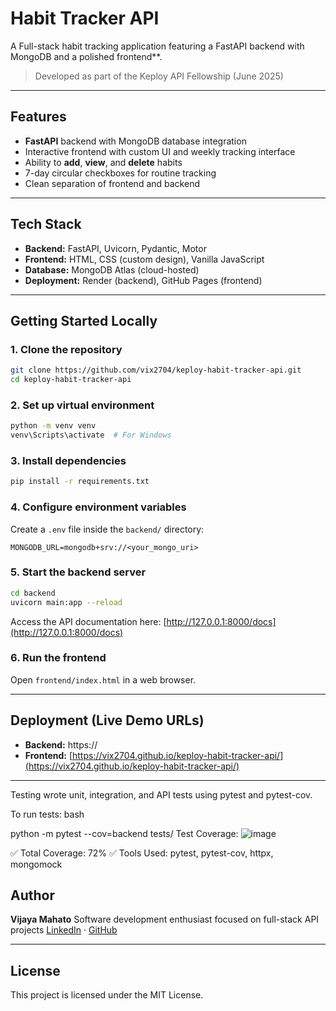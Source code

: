 # Habit Tracker API

A Full-stack habit tracking application featuring a FastAPI backend with MongoDB and a polished frontend**.

> Developed as part of the Keploy API Fellowship (June 2025)

---

## Features

* **FastAPI** backend with MongoDB database integration
* Interactive frontend with custom UI and weekly tracking interface
* Ability to **add**, **view**, and **delete** habits
* 7-day circular checkboxes for routine tracking
* Clean separation of frontend and backend

---

## Tech Stack

* **Backend:** FastAPI, Uvicorn, Pydantic, Motor
* **Frontend:** HTML, CSS (custom design), Vanilla JavaScript
* **Database:** MongoDB Atlas (cloud-hosted)
* **Deployment:** Render (backend), GitHub Pages (frontend)

---

## Getting Started Locally

### 1. Clone the repository

```bash
git clone https://github.com/vix2704/keploy-habit-tracker-api.git
cd keploy-habit-tracker-api
```

### 2. Set up virtual environment

```bash
python -m venv venv
venv\Scripts\activate  # For Windows
```

### 3. Install dependencies

```bash
pip install -r requirements.txt
```

### 4. Configure environment variables

Create a `.env` file inside the `backend/` directory:

```env
MONGODB_URL=mongodb+srv://<your_mongo_uri>
```

### 5. Start the backend server

```bash
cd backend
uvicorn main:app --reload
```

Access the API documentation here: [http://127.0.0.1:8000/docs](http://127.0.0.1:8000/docs)

### 6. Run the frontend

Open `frontend/index.html` in a web browser.

---

## Deployment (Live Demo URLs)

* **Backend:** https\://<your-backend-on-render>
* **Frontend:** [https://vix2704.github.io/keploy-habit-tracker-api/](https://vix2704.github.io/keploy-habit-tracker-api/)

---
Testing
wrote unit, integration, and API tests using pytest and pytest-cov.

To run tests:
bash

python -m pytest --cov=backend tests/
Test Coverage:
![image](https://github.com/user-attachments/assets/6e95922a-a4ce-4e0f-a0a5-cebd444c764d)

✅ Total Coverage: 72%
✅ Tools Used: pytest, pytest-cov, httpx, mongomock
## Author

**Vijaya Mahato**
Software development enthusiast focused on full-stack API projects
[LinkedIn](https://linkedin.com/in/vix2704) · [GitHub](https://github.com/vix2704)

---

## License

This project is licensed under the MIT License.
